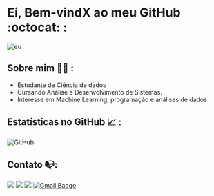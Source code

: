 # Ei, Bem-vindX ao meu GitHub  :octocat: :


![eu](https://share-cdn.picrew.me/shareImg/org/202103/420013_LFTNEpws.png)

## Sobre mim :ok_woman: :
-  Estudante de Ciência de dados
-  Cursando Análise e Desenvolvimento de Sistemas.
-  Interesse em Machine Learning, programação e análises de dados

## Estatísticas no GitHub :chart_with_upwards_trend: :

![GitHub](https://github-readme-stats.vercel.app/api?username=rsoliveirac)





## Contato :mailbox_with_no_mail::

 [<img src="https://img.shields.io/badge/medium-%2312100E.svg?&style=for-the-badge&logo=medium&logoColor=white" />](https://medium.com/@rsoliveira.c)  [<img src="https://img.shields.io/badge/linkedin-%230077B5.svg?&style=for-the-badge&logo=linkedin&logoColor=white" />](https://www.linkedin.com/in/rsoliveirac/) [<img src = "https://img.shields.io/badge/instagram-%23E4405F.svg?&style=for-the-badge&logo=instagram&logoColor=white">](https://www.instagram.com/rsc.oliveira/) 
 [![Gmail Badge](https://img.shields.io/badge/Gmail-D14836?style=for-the-badge&logo=gmail&logoColor=white&link=mailto:rsoliveira.c@gmail.com)](mailto:rsoliveira.c@gmail.com)



